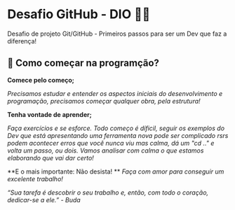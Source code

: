 # Desafio GitHub - DIO 👩‍💻
Desafio de projeto Git/GitHub - Primeiros passos para ser um Dev que faz a diferença!

## 🤔 Como começar na programção? ## 



**Comece pelo começo;** 

*Precisamos estudar e entender os aspectos iniciais do desenvolvimento e programação, precisamos começar qualquer obra, pela estrutura!*


**Tenha vontade de aprender;**

*Faça exercícios e se esforce. Todo começo é díficil, seguir os exemplos do Dev que está apresentando uma ferramenta nova pode ser complicado rsrs podem acontecer erros que você nunca viu mas calma, dá um "cd .." e volta um passo, ou dois. Vamos analisar com calma o que estamos elaborando que vai dar certo!*


**E o mais importante: Não desista! **
*Faça com amor para conseguir um excelente trabalho!*

*“Sua tarefa é descobrir o seu trabalho e, então, com todo o coração, dedicar-se a ele.” - Buda*

